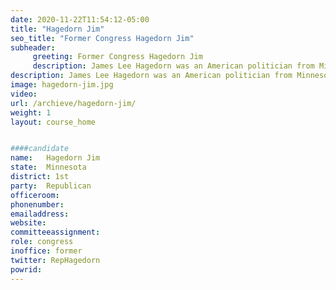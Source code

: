 ```yaml
---
date: 2020-11-22T11:54:12-05:00
title: "Hagedorn Jim"
seo_title: "Former Congress Hagedorn Jim"
subheader:
     greeting: Former Congress Hagedorn Jim 
     description: James Lee Hagedorn was an American politician from Minnesota. A Republican, he was the U.S. Representative for Minnesota's 1st congressional district from 2019 until his death. The district stretches across southern Minnesota along the border with Iowa and includes Rochester, Austin, and Mankato.
description: James Lee Hagedorn was an American politician from Minnesota. A Republican, he was the U.S. Representative for Minnesota's 1st congressional district from 2019 until his death. The district stretches across southern Minnesota along the border with Iowa and includes Rochester, Austin, and Mankato.
image: hagedorn-jim.jpg
video: 
url: /archieve/hagedorn-jim/
weight: 1
layout: course_home


####candidate
name:	Hagedorn Jim
state:	Minnesota
district: 1st
party:	Republican
officeroom:	
phonenumber:	
emailaddress:	
website:	
committeeassignment: 
role: congress
inoffice: former
twitter: RepHagedorn
powrid: 
---
```


